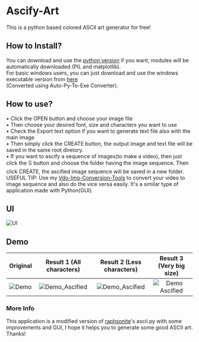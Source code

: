 # Ascify-Art
This is a python based colored ASCII art generator for free!
## How to Install?
You can download and use the [python version](https://github.com/Akascape/Ascify-Art/archive/refs/heads/Ascify-Art_v0.2.zip) if you want, modules will be automatically downloaded (PIL and matplotlib).
<br> For basic windows users, you can just download and use the windows executable version from [here](https://github.com/Akascape/Ascify-Art/releases/download/v0.2/Ascify-Art_win64.zip)
<br>(Converted using Auto-Py-To-Exe Converter).
## How to use?
• Click the OPEN button and choose your image file
<br>• Then choose your desired font, size and characters you want to use
<br>• Check the Export text option if you want to generate text file also with the main image
<br>• Then simply click the CREATE button, the output image and text file will be saved in the same root diretory.
<br>• If you want to ascify a sequence of images(to make a video), then just click the 🔃 button and choose the folder having the image sequence. Then click CREATE, the ascified image sequence will be saved in a new folder. 
<br> USEFUL TIP: Use my [Vdo-Img-Conversion-Tools](https://github.com/Akascape/Vdo-Img-Conversion-Tools) to convert your video to image sequence and also do the vice versa easily. It's a similar type of application made with Python(GUI).
## UI
![UI](https://user-images.githubusercontent.com/89206401/147874065-0892f73e-602e-4ac5-a631-31567355bf12.png)
## Demo
| Original | Result 1 (All characters) | Result 2 (Less characters) | Result 3 (Very big size)|
|:--------:|:-------------------------:|:--------------------------:|:-------------------------:|
|![Demo](https://user-images.githubusercontent.com/89206401/147851171-4d635140-e7b3-45e8-b634-f411ee416e3e.png) |![Demo_Ascified](https://user-images.githubusercontent.com/89206401/147851176-576b231b-eccc-42ec-8a11-cebc68db9a7a.png) | ![Demo_Ascified](https://user-images.githubusercontent.com/89206401/147852092-8eed3755-bc6e-48ec-8db9-d30f4e76eba6.png) | ![Demo Ascified](https://user-images.githubusercontent.com/89206401/147874980-d204d1fa-d46f-4149-827e-b7d02655aba5.png) |
### More Info
This application is a modified version of [raphsonite](https://raphsonite.github.io/)'s ascii.py with some improvements and GUI, I hope it helps you to generate some good ASCII art. Thanks!
